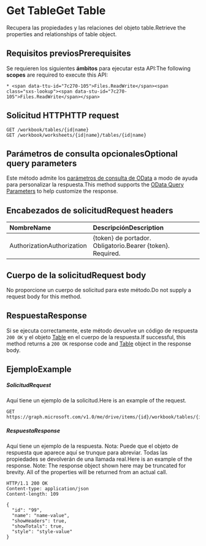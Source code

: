 # <a name="get-table"></a><span data-ttu-id="7c270-101">Get Table</span><span class="sxs-lookup"><span data-stu-id="7c270-101">Get Table</span></span>

<span data-ttu-id="7c270-102">Recupera las propiedades y las relaciones del objeto table.</span><span class="sxs-lookup"><span data-stu-id="7c270-102">Retrieve the properties and relationships of table object.</span></span>
## <a name="prerequisites"></a><span data-ttu-id="7c270-103">Requisitos previos</span><span class="sxs-lookup"><span data-stu-id="7c270-103">Prerequisites</span></span>
<span data-ttu-id="7c270-104">Se requieren los siguientes **ámbitos** para ejecutar esta API:</span><span class="sxs-lookup"><span data-stu-id="7c270-104">The following **scopes** are required to execute this API:</span></span> 

    * <span data-ttu-id="7c270-105">Files.ReadWrite</span><span class="sxs-lookup"><span data-stu-id="7c270-105">Files.ReadWrite</span></span>

## <a name="http-request"></a><span data-ttu-id="7c270-106">Solicitud HTTP</span><span class="sxs-lookup"><span data-stu-id="7c270-106">HTTP request</span></span>
<!-- { "blockType": "ignored" } -->
```http
GET /workbook/tables/{id|name}
GET /workbook/worksheets/{id|name}/tables/{id|name}
```
## <a name="optional-query-parameters"></a><span data-ttu-id="7c270-107">Parámetros de consulta opcionales</span><span class="sxs-lookup"><span data-stu-id="7c270-107">Optional query parameters</span></span>
<span data-ttu-id="7c270-108">Este método admite los [parámetros de consulta de OData](http://developer.microsoft.com/en-us/graph/docs/overview/query_parameters) a modo de ayuda para personalizar la respuesta.</span><span class="sxs-lookup"><span data-stu-id="7c270-108">This method supports the [OData Query Parameters](http://developer.microsoft.com/en-us/graph/docs/overview/query_parameters) to help customize the response.</span></span>

## <a name="request-headers"></a><span data-ttu-id="7c270-109">Encabezados de solicitud</span><span class="sxs-lookup"><span data-stu-id="7c270-109">Request headers</span></span>
| <span data-ttu-id="7c270-110">Nombre</span><span class="sxs-lookup"><span data-stu-id="7c270-110">Name</span></span>      |<span data-ttu-id="7c270-111">Descripción</span><span class="sxs-lookup"><span data-stu-id="7c270-111">Description</span></span>|
|:----------|:----------|
| <span data-ttu-id="7c270-112">Authorization</span><span class="sxs-lookup"><span data-stu-id="7c270-112">Authorization</span></span>  | <span data-ttu-id="7c270-p101">{token} de portador. Obligatorio.</span><span class="sxs-lookup"><span data-stu-id="7c270-p101">Bearer {token}. Required.</span></span> |


## <a name="request-body"></a><span data-ttu-id="7c270-115">Cuerpo de la solicitud</span><span class="sxs-lookup"><span data-stu-id="7c270-115">Request body</span></span>
<span data-ttu-id="7c270-116">No proporcione un cuerpo de solicitud para este método.</span><span class="sxs-lookup"><span data-stu-id="7c270-116">Do not supply a request body for this method.</span></span>

## <a name="response"></a><span data-ttu-id="7c270-117">Respuesta</span><span class="sxs-lookup"><span data-stu-id="7c270-117">Response</span></span>

<span data-ttu-id="7c270-118">Si se ejecuta correctamente, este método devuelve un código de respuesta `200 OK` y el objeto [Table](../resources/table.md) en el cuerpo de la respuesta.</span><span class="sxs-lookup"><span data-stu-id="7c270-118">If successful, this method returns a `200 OK` response code and [Table](../resources/table.md) object in the response body.</span></span>
## <a name="example"></a><span data-ttu-id="7c270-119">Ejemplo</span><span class="sxs-lookup"><span data-stu-id="7c270-119">Example</span></span>
##### <a name="request"></a><span data-ttu-id="7c270-120">Solicitud</span><span class="sxs-lookup"><span data-stu-id="7c270-120">Request</span></span>
<span data-ttu-id="7c270-121">Aquí tiene un ejemplo de la solicitud.</span><span class="sxs-lookup"><span data-stu-id="7c270-121">Here is an example of the request.</span></span>
<!-- {
  "blockType": "request",
  "name": "get_table"
}-->
```http
GET https://graph.microsoft.com/v1.0/me/drive/items/{id}/workbook/tables/{id|name}
```
##### <a name="response"></a><span data-ttu-id="7c270-122">Respuesta</span><span class="sxs-lookup"><span data-stu-id="7c270-122">Response</span></span>
<span data-ttu-id="7c270-p102">Aquí tiene un ejemplo de la respuesta. Nota: Puede que el objeto de respuesta que aparece aquí se trunque para abreviar. Todas las propiedades se devolverán de una llamada real.</span><span class="sxs-lookup"><span data-stu-id="7c270-p102">Here is an example of the response. Note: The response object shown here may be truncated for brevity. All of the properties will be returned from an actual call.</span></span>
<!-- {
  "blockType": "response",
  "truncated": true,
  "@odata.type": "microsoft.graph.table"
} -->
```http
HTTP/1.1 200 OK
Content-type: application/json
Content-length: 109

{
  "id": "99",
  "name": "name-value",
  "showHeaders": true,
  "showTotals": true,
  "style": "style-value"
}
```

<!-- uuid: 8fcb5dbc-d5aa-4681-8e31-b001d5168d79
2015-10-25 14:57:30 UTC -->
<!-- {
  "type": "#page.annotation",
  "description": "Get Table",
  "keywords": "",
  "section": "documentation",
  "tocPath": ""
}-->
